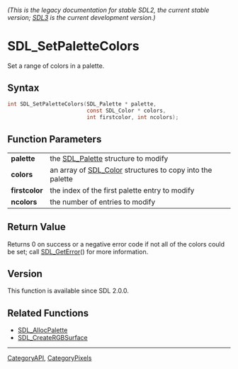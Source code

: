 ###### (This is the legacy documentation for stable SDL2, the current stable version; [SDL3](https://wiki.libsdl.org/SDL3/) is the current development version.)
# SDL_SetPaletteColors

Set a range of colors in a palette.

## Syntax

```c
int SDL_SetPaletteColors(SDL_Palette * palette,
                         const SDL_Color * colors,
                         int firstcolor, int ncolors);

```

## Function Parameters

|                    |                                                                        |
| ------------------ | ---------------------------------------------------------------------- |
| **palette**        | the [SDL_Palette](SDL_Palette) structure to modify                     |
| **colors**         | an array of [SDL_Color](SDL_Color) structures to copy into the palette |
| **firstcolor**     | the index of the first palette entry to modify                         |
| **ncolors**        | the number of entries to modify                                        |

## Return Value

Returns 0 on success or a negative error code if not all of the colors
could be set; call [SDL_GetError](SDL_GetError)() for more information.

## Version

This function is available since SDL 2.0.0.

## Related Functions

* [SDL_AllocPalette](SDL_AllocPalette)
* [SDL_CreateRGBSurface](SDL_CreateRGBSurface)

----
[CategoryAPI](CategoryAPI), [CategoryPixels](CategoryPixels)


